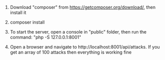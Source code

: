 
1. Download "composer" from https://getcomposer.org/download/, then install it

2. composer install

3. To start the server, open a console in "public" folder, then run the command: "php -S 127.0.0.1:8001"

4. Open a browser and navigate to http://localhost:8001/api/attacks. If you get an array of 100 attacks then everything is working fine